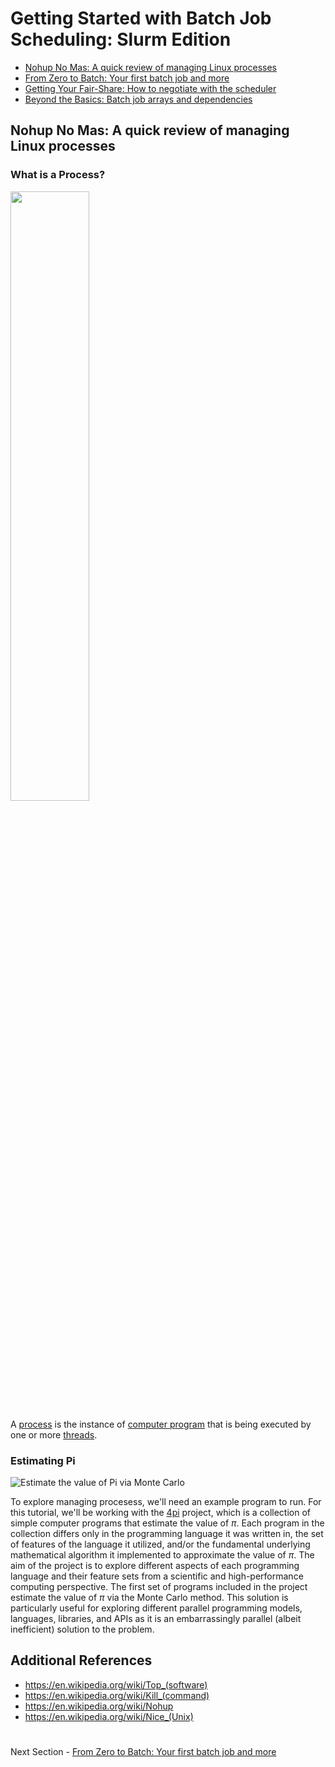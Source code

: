 # Getting Started with Batch Job Scheduling: Slurm Edition

- [Nohup No Mas: A quick review of managing Linux processes](NOHUP.md)
- [From Zero to Batch: Your first batch job and more](BATCH.md)
- [Getting Your Fair-Share: How to negotiate with the scheduler](FAIRSHARE.md)
- [Beyond the Basics: Batch job arrays and dependencies](BEYOND.md)

## Nohup No Mas: A quick review of managing Linux processes

### What is a Process?

<img src='https://upload.wikimedia.org/wikipedia/commons/2/25/Concepts-_Program_vs._Process_vs._Thread.jpg' width='50%' height='50%'/>

A [process](https://en.wikipedia.org/wiki/Process_(computing)) is the instance of [computer program](https://en.wikipedia.org/wiki/Computer_program)
that is being executed by one or more [threads](https://en.wikipedia.org/wiki/Thread_(computing)).

### Estimating Pi

![Estimate the value of Pi via Monte Carlo](https://hpc.llnl.gov/sites/default/files/styles/no_sidebar_3_up/public/pi1.gif)

To explore managing procesess, we'll need an example program to run. For this tutorial, we'll be working with the [4pi](https://github.com/mkandes/4pi) project, which is a collection of simple computer programs that estimate the value of $\pi$. Each program in the collection differs only in the programming language it was written in, the set of features of the language it utilized, and/or the fundamental underlying mathematical algorithm it implemented to approximate the value of $\pi$. The aim of the project is to explore different aspects of each programming language and their feature sets from a scientific and high-performance computing perspective. The first set of programs included in the project estimate the value of $\pi$ via the Monte Carlo method. This solution is particularly useful for exploring different parallel programming models, languages, libraries, and APIs as it is an embarrassingly parallel (albeit inefficient) solution to the problem.


## Additional References

- https://en.wikipedia.org/wiki/Top_(software)
- https://en.wikipedia.org/wiki/Kill_(command)
- https://en.wikipedia.org/wiki/Nohup
- https://en.wikipedia.org/wiki/Nice_(Unix)

#

Next Section - [From Zero to Batch: Your first batch job and more](BATCH.md)
